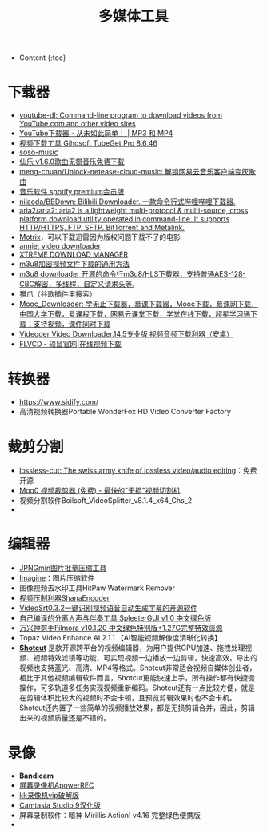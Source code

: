 ﻿---
layout:		post
category:	"soft"
title:		"多媒体工具"
tags:		[video]
---
- Content
{:toc}


# 下载器

- [youtube-dl: Command-line program to download videos from YouTube.com and other video sites](https://github.com/ytdl-org/youtube-dl)
- [YouTube下载器 - 从未如此简单！ | MP3 和 MP4](https://www.youtubebyclick.com/zh-cn/)
- [视频下载工具 Gihosoft TubeGet Pro 8.6.46 ](https://www.52pojie.cn/thread-1389895-1-7.html)
- [soso-music](https://github.com/jsososo/soso-music/releases)
- [仙乐 v1.6.0歌曲无损音乐免费下载](https://www.52pojie.cn/thread-1371546-1-2.html)
- [meng-chuan/Unlock-netease-cloud-music: 解锁网易云音乐客户端变灰歌曲](https://github.com/meng-chuan/Unlock-netease-cloud-music)
- [音乐软件 spotify premium会员版 ](https://www.52pojie.cn/thread-1409270-1-4.html)
- [nilaoda/BBDown: Bilibili Downloader. 一款命令行式哔哩哔哩下载器.](https://github.com/nilaoda/BBDown)
- [aria2/aria2: aria2 is a lightweight multi-protocol & multi-source, cross platform download utility operated in command-line. It supports HTTP/HTTPS, FTP, SFTP, BitTorrent and Metalink.](https://github.com/aria2/aria2)
- [Motrix](https://motrix.app/)，可以下载迅雷因为版权问题下载不了的电影
- [annie: video downloader](https://github.com/iawia002/annie)
- [XTREME DOWNLOAD MANAGER](https://subhra74.github.io/xdm/#)
- [m3u8加密视频文件下载的通用方法](https://www.52pojie.cn/thread-1161169-1-1.html)
- [m3u8 downloader 开源的命令行m3u8/HLS下载器，支持普通AES-128-CBC解密，多线程，自定义请求头等.](https://github.com/nilaoda/N_m3u8DL-CLI)
- 猫爪（谷歌插件里搜索）
- [Mooc_Downloader: 学无止下载器，慕课下载器，Mooc下载，慕课网下载，中国大学下载，爱课程下载，网易云课堂下载，学堂在线下载，超星学习通下载；支持视频，课件同时下载](https://github.com/PyJun/Mooc_Downloader/)
- [Videoder Video Downloader.14.5专业版 视频音频下载利器（安卓）](https://www.52pojie.cn/thread-1373817-1-1.html)
- [FLVCD - 硕鼠官网|在线视频下载](https://www.flvcd.com/index.htm)

# 转换器

- https://www.sidify.com/
- 高清视频转换器Portable WonderFox HD Video Converter Factory



# 裁剪分割

- [lossless-cut: The swiss army knife of lossless video/audio editing](https://github.com/mifi/lossless-cut)：免费开源
- [Moo0 视频裁剪器 (免费) - 最快的"无损"视频切割机](https://zhs.moo0.com/?top=https://zhs.moo0.com/software/VideoCutter/)
- 视频分割软件Boilsoft_VideoSplitter_v8.1.4_x64_Chs_2
- 

# 编辑器

- [JPNGmin图片批量压缩工具](https://www.52pojie.cn/thread-1058942-1-7.html)
- [Imagine](https://github.com/meowtec/Imagine)：图片压缩软件
- 图像视频去水印工具HitPaw Watermark Remover
- [视频压制利器ShanaEncoder](https://www.52pojie.cn/thread-1397949-1-1.html)
- [VideoSrt0.3.2一键识别视频语音自动生成字幕的开源软件](https://www.52pojie.cn/thread-1393899-1-1.html)
- [自己编译的分离人声与伴奏工具 SpleeterGUI v1.0 中文绿色版](https://www.52pojie.cn/thread-1397397-1-1.html)
- [万兴神剪手Filmora v10.1.20 中文绿色特别版+1.27G完整特效资源](https://www.52pojie.cn/thread-1393267-1-1.html)
- Topaz Video Enhance AI 2.1.1 【AI智能视频解像度清晰化转换】
- [**Shotcut**](https://github.com/mltframework/shotcut) 是款开源跨平台的视频编辑器，为用户提供GPU加速、拖拽处理视频、视频特效滤镜等功能，可实现视频一边播放一边剪辑，快速高效，导出的视频也支持蓝光、高清、MP4等格式。Shotcut非常适合视频自媒体创业者，相比于其他视频编辑软件而言，Shotcut更能快速上手，所有操作都有快捷键操作，可多轨道多任务实现视频重新编码。Shotcut还有一点比较方便，就是在剪辑体积比较大的视频时不会卡顿，且预览剪辑效果时也不会卡机。Shotcut还内置了一些简单的视频播放效果，都是无损剪辑合并，因此，剪辑出来的视频质量还是不错的。

# 录像

- **Bandicam**
- [屏幕录像机ApowerREC](http://cencrack.com/?post=66)
- [kk录像机vip破解版](http://cencrack.com/?post=64)
- [Camtasia Studio 9汉化版](https://www.52pojie.cn/thread-1063685-1-2.html)
- 屏幕录制软件：暗神 Mirillis Action! v4.16 完整绿色便携版
- 